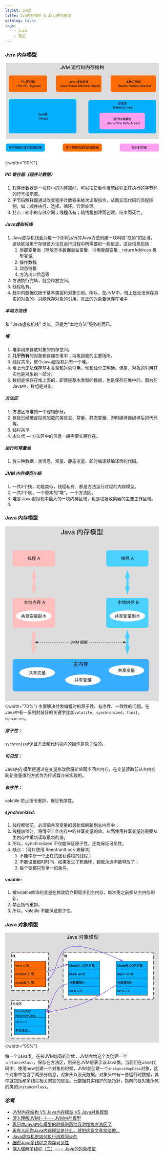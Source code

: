 ```yaml
---
layout: post
title: Jvm内存模型 & Java内存模型
catalog: false
tags:
    - Java
    - 笔记
---
```


### Jvm 内存模型
![](/img/posts/java_memory_model/jvm.png){:width="90%"}

##### PC 寄存器（程序计数器）
1. 程序计数器是一块较小的内存空间，可以把它看作当前线程正在执行的字节码的行号指示器。
2. 字节码解释器通过改变程序计数器来依次读取指令，从而实现代码的流程控制，如：顺序执行、选择、循环、异常处理。
3. 特点：较小的存储空间；线程私有；随线程创建而创建，结束而死亡。

##### Java虚拟机栈
1. Java虚拟机栈会为每一个即将运行的Java方法创建一块叫做“栈帧”的区域，这块区域用于存储该方法在运行过程中所需要的一些信息，这些信息包括：
   1. 局部变量表（存放基本数据类型变量，引用类型变量，returnAddress 类型变量。
   2. 操作数栈
   3. 动态链接
   4. 方法出口信息等
2. 方法执行完毕，就会释放空间。
3. 线程私有。
4. 栈中的数据仅限于基本类型和对象引用。所以，在JVM中，栈上是无法保存真实的对象的，只能保存对象的引用。真正的对象要保存在堆中

##### 本地方法栈
和 “Java虚拟机栈” 类似，只是为“本地方法”服务的而已。

##### 堆
1. 堆事用来存放对象的内存空间。
2. **几乎所有**的对象都存储在堆中；垃圾回收的主要场所。
3. 线程共享，整个Java虚拟机只有一个堆。
4. 堆上也无法保存基本类型和对象引用。堆和栈分工明确。但是，对象的引用其实也是对象的一部分。
5. 数组是保存在堆上面的，即使是基本类型的数据，也是保存在堆中的。因为在Java中，数组是对象。

##### 方法区
1. 方法区市堆的一个逻辑部分。
2. 存放已经被虚拟机加载的类信息、常量、静态变量、即时编译器编译后的代码等。
3. 线程共享
4. 永久代 — 方法区中的信息一般需要长期存在。

##### 运行时常量池
1. 放三种数据：类信息、常量、静态变量、即时编译器编译后的代码。

##### JVM 内存模型小结
1. 一共2个栈，功能类似，线程私有，都是方法运行过程的内存模型。
2. 一共2个堆，一个原本的“堆”，一个方法区。
3. 堆是 Java虚拟机中最大的一块内存区域，也是垃圾收集器的主要工作区域。
4. 

### Java 内存模型
![](/img/posts/java_memory_model/java.png){:width="70%"}
主要解决并发编程时的原子性、有序性、一致性的问题。在Java中有一系列封装好的关键字比如`volatile`，`synchronized`，`final`，`concurren`。
##### 原子性：

`sychronized`保证方法和代码块内的操作是原子性的。

##### 可见性：

Java内存模型是通过在变量修改后将新值同步回主内存，在变量读取前从主内存刷新变量值的方式作为传递媒介来实现的。

##### 有序性：

volatile 防止指令重排，保证有序性。

##### synchronized: 

1. 线程解锁前，必须把共享变量的最新值刷新到主内存中；
2. 线程加锁时，将清空工作内存中的共享变量的值，从而使用共享变量时需要从主内存中重新读取最新的值。
3. 所以，synchronized 不仅能保证原子性，还能保证可见性。
4. 缺点：（可以使用 ReentrantLock 来解决）
   1. 不能中断一个正在试图获得锁的线程；
   2. 不能设置超时时间，如果发生了死循环，锁就永远不能释放了；
   3. 每个锁都只有单一的条件。

##### volatile: 

1. 被volatile修饰的变量在修改后立即同步到主内存，每次用之前都从主内存刷新。
2. 禁止指令重排。
3. 所以，volatile 不能保证原子性。



### Java 对象模型

![](/img/posts/java_memory_model/java_obj.png){:width="90%"}

每一个Java类，在被JVM加载的时候，JVM会给这个类创建一个`instanceKlass`，保存在方法区，用来在JVM层表示该Java类。当我们在Java代码中，使用new创建一个对象的时候，JVM会创建一个`instanceOopDesc`对象，这个对象中包含了两部分信息，对象头以及元数据。对象头中有一些运行时数据，其中就包括和多线程相关的锁的信息。元数据其实维护的是指针，指向的是对象所属的类的`instanceKlass`。

### 参考

* [JVM内存结构 VS Java内存模型 VS Java对象模型](https://www.hollischuang.com/archives/2509)
* [深入理解JVM(一)——JVM内存模型](https://blog.csdn.net/qq_34173549/article/details/79612540)
* [再问你Java内存模型的时候别再给我讲堆栈方法区了](https://www.hollischuang.com/archives/3781)
* [再有人问你Java内存模型是什么，就把这篇文章发给他。](https://www.hollischuang.com/archives/2550)
* [Java虚拟机是如何执行线程同步的](https://www.hollischuang.com/archives/1876)
* [细说Java多线程之内存可见性](https://www.imooc.com/learn/352)
* [深入理解多线程（二）—— Java的对象模型](https://www.hollischuang.com/archives/1910)